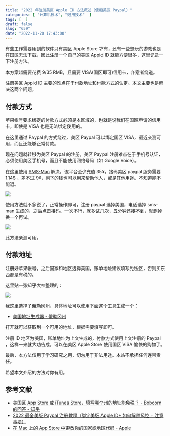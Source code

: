 ```yaml
---
title: "2022 年注册美区 Apple ID 方法概述（使用美区 Paypal）"
categories: [ "计算机技术", "通用技术"  ]
tags: [  ]
draft: false
slug: "659"
date: "2022-11-20 17:43:00"
---
```


有些工作需要用到的软件只有美区 Apple Store 才有，还有一些想玩的游戏也是在国区无法下载，因此注册一个自己的美区 Appid ID 就能方便很多，这里记录一下注册方法。

本方案越需要花费 9/35 RMB，且需要 VISA(国区即可)信用卡，介意者绕道。

注册美区 Appid ID 主要的难点在于付款地址和付款方式的认定。本文主要也是解决这两个问题。

## 付款方式

苹果帐号要求绑定的付款方式必须是本区域的，也就是说我们在国区申请的信用卡，即使是 VISA 也是无法绑定使用的。

在这里通过 Paypal 的方式绕过，美区 Paypal 可以绑定国区 VISA，最近亲测可用，而且还能够正常付款。

现在问题就转移为美区 Paypal 的注册，美区 Paypal 注册难点在于手机号认证，必须使用美区手机号，而且不能使用网络号码（如 Google Voice）。

在这里使用 [SMS-Man](https://sms-man.com/cn) 解决，该平台至少充值 35¥，接码美区 paypal 服务需要 1.14$ ，差不过 9¥，剩下的钱也可以用来帮助他人，或是其他用途。不知道能不能退。

![](https://imagehost-cdn.frytea.com/images/2022/11/20/2022112017364223ba04254148e51e1.png)

使用方法就不多说了，正常操作即可，注册 paypal 选择美国，电话选择 sms-man 生成的，之后点击接码。一次不行，就多试几次，五分钟还接不到，就删掉换一个再试。

![](https://imagehost-cdn.frytea.com/images/2022/11/20/202211201749027dfc8882df6245263.png)

此方法亲测可用。

## 付款地址

注册好苹果帐号，之后国家和地区选择美国，账单地址建议填写免税区，否则买东西都是有税的。

这里贴一张知乎大神整理的：

![](https://imagehost-cdn.frytea.com/images/2022/11/20/20221120173149084f07e7fa6a0ac21.png)

我这里选择了俄勒冈州，具体地址可以使用下面这个工具生成一个：

- [美国地址生成器 - 俄勒冈州](https://www.meiguodizhi.com/usa-address/oregon)

打开就可以获取到一个可用的地址，根据需要填写即可。

注册 ID 地区为美国，账单地址为上文生成的，付款方式使用上文注册的 Paypal ，这样一来就大功告成，可以在美区 Apple Store 使用国区 VISA 愉快的购物了。

最后，本方法仅用于学习研究之用，切勿用于非法用途。本站不承担任何连带责任。

希望本文介绍的方法对你有用。

## 参考文献

- [美国区 App Store 或 iTunes Store，填写哪个州的地址能免税？ - Bobcorn 的回答 - 知乎](https://www.zhihu.com/question/19727065/answer/2107953708)
- [2022 最全美版 Paypal 注册教程（绑定美版 Apple ID+ 如何解除风控 + 注意事项）](https://zhuanlan.zhihu.com/p/514751508)
- [在 Mac 上的 App Store 中更改你的国家或地区代码 - Apple](https://support.apple.com/zh-cn/guide/app-store/fir230e49a06/mac)


